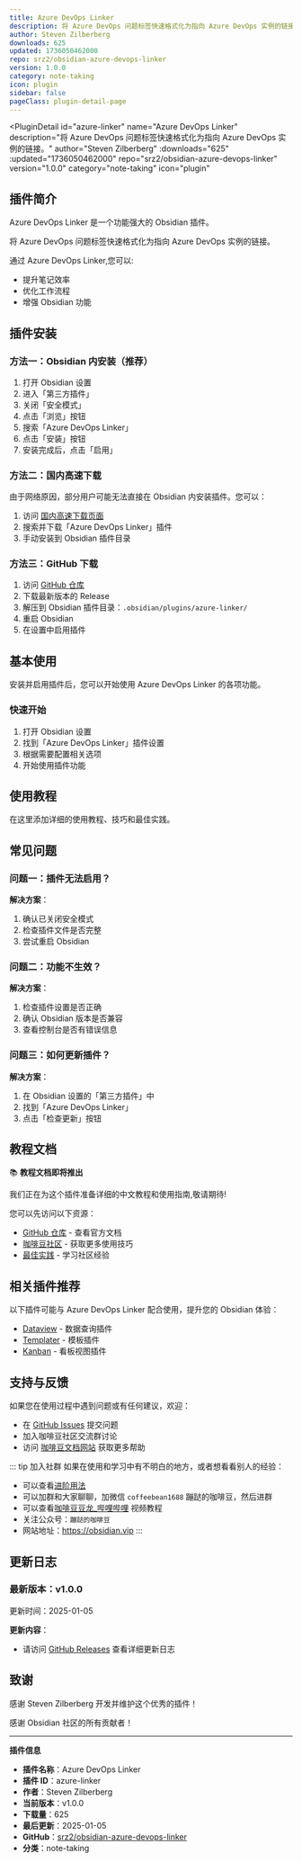 ```yaml
---
title: Azure DevOps Linker
description: 将 Azure DevOps 问题标签快速格式化为指向 Azure DevOps 实例的链接。
author: Steven Zilberberg
downloads: 625
updated: 1736050462000
repo: srz2/obsidian-azure-devops-linker
version: 1.0.0
category: note-taking
icon: plugin
sidebar: false
pageClass: plugin-detail-page
---
```


<PluginDetail
  id="azure-linker"
  name="Azure DevOps Linker"
  description="将 Azure DevOps 问题标签快速格式化为指向 Azure DevOps 实例的链接。"
  author="Steven Zilberberg"
  :downloads="625"
  :updated="1736050462000"
  repo="srz2/obsidian-azure-devops-linker"
  version="1.0.0"
  category="note-taking"
  icon="plugin"
>

<!-- AUTO_GENERATED_START -->
## 插件简介

Azure DevOps Linker 是一个功能强大的 Obsidian 插件。

将 Azure DevOps 问题标签快速格式化为指向 Azure DevOps 实例的链接。

通过 Azure DevOps Linker,您可以:

- 提升笔记效率
- 优化工作流程
- 增强 Obsidian 功能

<!-- AUTO_GENERATED_END -->

<!-- AUTO_GENERATED_START -->
## 插件安装

### 方法一：Obsidian 内安装（推荐）

1. 打开 Obsidian 设置
2. 进入「第三方插件」
3. 关闭「安全模式」
4. 点击「浏览」按钮
5. 搜索「Azure DevOps Linker」
6. 点击「安装」按钮
7. 安装完成后，点击「启用」

### 方法二：国内高速下载

由于网络原因，部分用户可能无法直接在 Obsidian 内安装插件。您可以：

1. 访问 [国内高速下载页面](/zh/documentation/obsidian-plugins-download.html)
2. 搜索并下载「Azure DevOps Linker」插件
3. 手动安装到 Obsidian 插件目录

### 方法三：GitHub 下载

1. 访问 [GitHub 仓库](https://github.com/srz2/obsidian-azure-devops-linker)
2. 下载最新版本的 Release
3. 解压到 Obsidian 插件目录：`.obsidian/plugins/azure-linker/`
4. 重启 Obsidian
5. 在设置中启用插件

## 基本使用

安装并启用插件后，您可以开始使用 Azure DevOps Linker 的各项功能。

### 快速开始

1. 打开 Obsidian 设置
2. 找到「Azure DevOps Linker」插件设置
3. 根据需要配置相关选项
4. 开始使用插件功能

<!-- AUTO_GENERATED_END -->

<!-- CUSTOM_CONTENT_START:tutorial -->
## 使用教程

在这里添加详细的使用教程、技巧和最佳实践。

<!-- CUSTOM_CONTENT_END:tutorial -->

<!-- SHARED_CONTENT_START -->
## 常见问题

### 问题一：插件无法启用？

**解决方案**：
1. 确认已关闭安全模式
2. 检查插件文件是否完整
3. 尝试重启 Obsidian

### 问题二：功能不生效？

**解决方案**：
1. 检查插件设置是否正确
2. 确认 Obsidian 版本是否兼容
3. 查看控制台是否有错误信息

### 问题三：如何更新插件？

**解决方案**：
1. 在 Obsidian 设置的「第三方插件」中
2. 找到「Azure DevOps Linker」
3. 点击「检查更新」按钮

## 教程文档

📚 **教程文档即将推出**

我们正在为这个插件准备详细的中文教程和使用指南,敬请期待!

您可以先访问以下资源：
- [GitHub 仓库](https://github.com/srz2/obsidian-azure-devops-linker) - 查看官方文档
- [咖啡豆社区](/zh/bases/) - 获取更多使用技巧
- [最佳实践](/zh/best-practices/) - 学习社区经验

## 相关插件推荐

以下插件可能与 Azure DevOps Linker 配合使用，提升您的 Obsidian 体验：

- [Dataview](/zh/plugins/dataview.html) - 数据查询插件
- [Templater](/zh/plugins/templater-obsidian.html) - 模板插件
- [Kanban](/zh/plugins/obsidian-kanban.html) - 看板视图插件

## 支持与反馈

如果您在使用过程中遇到问题或有任何建议，欢迎：

- 在 [GitHub Issues](https://github.com/srz2/obsidian-azure-devops-linker/issues) 提交问题
- 加入咖啡豆社区交流群讨论
- 访问 [咖啡豆文档网站](https://obsidian.vip) 获取更多帮助

::: tip 加入社群
如果在使用和学习中有不明白的地方，或者想看看别人的经验：
- 可以查看[进阶用法](/zh/advanced)
- 可以加群和大家聊聊，加微信 `coffeebean1688` 蹦跶的咖啡豆，然后进群
- 可以查看[咖啡豆豆龙_哔哩哔哩](https://space.bilibili.com/618777356) 视频教程
- 关注公众号：`蹦跶的咖啡豆`
- 网站地址：https://obsidian.vip
:::
<!-- SHARED_CONTENT_END -->

<!-- AUTO_GENERATED_START -->
## 更新日志

### 最新版本：v1.0.0

更新时间：2025-01-05

**更新内容**：
- 请访问 [GitHub Releases](https://github.com/srz2/obsidian-azure-devops-linker/releases) 查看详细更新日志

## 致谢

感谢 Steven Zilberberg 开发并维护这个优秀的插件！

感谢 Obsidian 社区的所有贡献者！

---

**插件信息**
- **插件名称**：Azure DevOps Linker
- **插件 ID**：azure-linker
- **作者**：Steven Zilberberg
- **当前版本**：v1.0.0
- **下载量**：625
- **最后更新**：2025-01-05
- **GitHub**：[srz2/obsidian-azure-devops-linker](https://github.com/srz2/obsidian-azure-devops-linker)
- **分类**：note-taking
<!-- AUTO_GENERATED_END -->

</PluginDetail>

